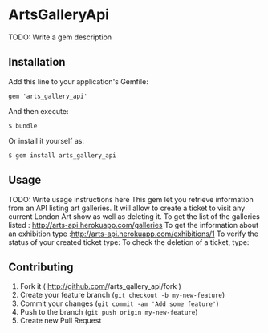 # ArtsGalleryApi

TODO: Write a gem description

## Installation

Add this line to your application's Gemfile:

    gem 'arts_gallery_api'

And then execute:

    $ bundle

Or install it yourself as:

    $ gem install arts_gallery_api

## Usage

TODO: Write usage instructions here
This gem let you retrieve information from an API listing art galleries.
It will allow to create a ticket to visit any current London Art show as well as deleting it.
To get the list of the galleries listed : http://arts-api.herokuapp.com/galleries
To get the information about an exhibition type :http://arts-api.herokuapp.com/exhibitions/1
To verify the status of your created ticket type:
To check the deletion of a ticket, type:


## Contributing

1. Fork it ( http://github.com/<my-github-username>/arts_gallery_api/fork )
2. Create your feature branch (`git checkout -b my-new-feature`)
3. Commit your changes (`git commit -am 'Add some feature'`)
4. Push to the branch (`git push origin my-new-feature`)
5. Create new Pull Request
